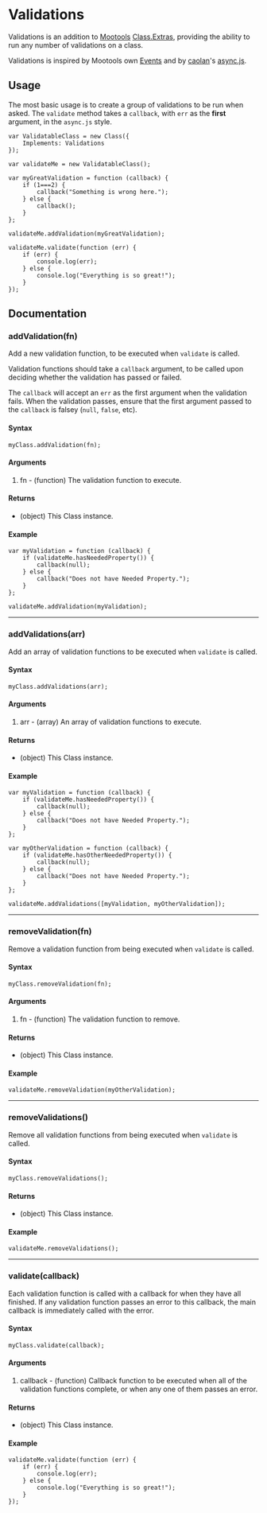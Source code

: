 # Validations

Validations is an addition to [Mootools](http://mootools.net/) [Class.Extras](https://github.com/mootools/mootools-core/blob/master/Source/Class/Class.Extras.js), providing the ability to run any number of validations on a class.

Validations is inspired by Mootools own [Events](http://mootools.net/docs/core/Class/Class.Extras#Events) and by [caolan](https://github.com/caolan)'s [async.js](https://github.com/caolan/async).

## Usage

The most basic usage is to create a group of validations to be run when asked. The `validate` method takes a `callback`, with `err` as the __first__ argument, in the `async.js` style.

```
var ValidatableClass = new Class({
    Implements: Validations
});

var validateMe = new ValidatableClass();

var myGreatValidation = function (callback) {
    if (1===2) {
        callback("Something is wrong here.");
    } else {
        callback();
    }
};

validateMe.addValidation(myGreatValidation);

validateMe.validate(function (err) {
    if (err) {
        console.log(err);
    } else {
        console.log("Everything is so great!");
    }
});
```

## Documentation

### addValidation(fn)

Add a new validation function, to be executed when `validate` is called.

Validation functions should take a `callback` argument, to be called upon deciding whether the validation has passed or failed.

The `callback` will accept an `err` as the first argument when the validation fails. When the validation passes, ensure that the first argument passed to the `callback` is falsey (`null`, `false`, etc).

#### Syntax

`myClass.addValidation(fn);`

#### Arguments

1. fn - (function) The validation function to execute.

#### Returns

- (object) This Class instance.

#### Example

```
var myValidation = function (callback) {
    if (validateMe.hasNeededProperty()) {
        callback(null);
    } else {
        callback("Does not have Needed Property.");
    }
};

validateMe.addValidation(myValidation);
```

- - -

### addValidations(arr)

Add an array of validation functions to be executed when `validate` is called.

#### Syntax

`myClass.addValidations(arr);`

#### Arguments

1. arr - (array) An array of validation functions to execute.

#### Returns

- (object) This Class instance.

#### Example

```
var myValidation = function (callback) {
    if (validateMe.hasNeededProperty()) {
        callback(null);
    } else {
        callback("Does not have Needed Property.");
    }
};

var myOtherValidation = function (callback) {
    if (validateMe.hasOtherNeededProperty()) {
        callback(null);
    } else {
        callback("Does not have Needed Property.");
    }
};

validateMe.addValidations([myValidation, myOtherValidation]);
```

- - -

### removeValidation(fn)

Remove a validation function from being executed when `validate` is called.

#### Syntax

`myClass.removeValidation(fn);`

#### Arguments

1. fn - (function) The validation function to remove.

#### Returns

- (object) This Class instance.

#### Example

```
validateMe.removeValidation(myOtherValidation);
```

- - -

### removeValidations()

Remove all validation functions from being executed when `validate` is called.

#### Syntax

`myClass.removeValidations();`

#### Returns

- (object) This Class instance.

#### Example

```
validateMe.removeValidations();
```

- - -

### validate(callback)

Each validation function is called with a callback for when they have all finished. If any validation function passes an error to this callback, the main callback is immediately called with the error.

#### Syntax

`myClass.validate(callback);`

#### Arguments

1. callback - (function) Callback function to be executed when all of the validation functions complete, or when any one of them passes an error.

#### Returns

- (object) This Class instance.

#### Example

```
validateMe.validate(function (err) {
    if (err) {
        console.log(err);
    } else {
        console.log("Everything is so great!");
    }
});
```

